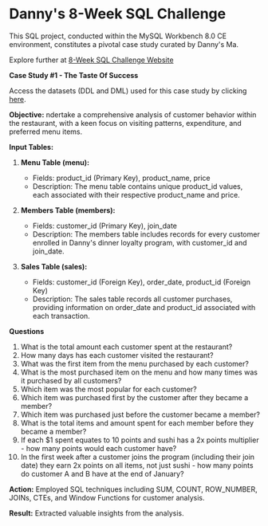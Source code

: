 # Danny's 8-Week SQL Challenge

This SQL project, conducted within the MySQL Workbench 8.0 CE environment, constitutes a pivotal case study curated by Danny's Ma.

Explore further at [8-Week SQL Challenge Website](https://8weeksqlchallenge.com/)

**Case Study #1 -  The Taste Of Success**

Access the datasets (DDL and DML) used for this case study by clicking [here](https://github.com/suryamageshk/SQL_Danny-8-Week-Challenge/blob/main/DDL_DML.sql).

**Objective:** ndertake a comprehensive analysis of customer behavior within the restaurant, with a keen focus on visiting patterns, expenditure, and preferred menu items. 

**Input Tables:**  
1. **Menu Table (menu):**
   - Fields: product_id (Primary Key), product_name, price
   - Description: The menu table contains unique product_id values, each associated with their respective product_name and price.

2. **Members Table (members):**
   - Fields: customer_id (Primary Key), join_date
   - Description: The members table includes records for every customer enrolled in Danny's dinner loyalty program, with customer_id and join_date.

3. **Sales Table (sales):**
   - Fields: customer_id (Foreign Key), order_date, product_id (Foreign Key)
   - Description: The sales table records all customer purchases, providing information on order_date and product_id associated with each transaction.

**Questions**
1. What is the total amount each customer spent at the restaurant?
2. How many days has each customer visited the restaurant?
3. What was the first item from the menu purchased by each customer?
4. What is the most purchased item on the menu and how many times was it purchased by all customers?
5. Which item was the most popular for each customer?
6. Which item was purchased first by the customer after they became a member?
7. Which item was purchased just before the customer became a member?
8. What is the total items and amount spent for each member before they became a member?
9. If each $1 spent equates to 10 points and sushi has a 2x points multiplier - how many points would each customer have?
10. In the first week after a customer joins the program (including their join date) they earn 2x points on all items, not just sushi - how many points do customer A and B have at the end of January?

**Action:** Employed SQL techniques including SUM, COUNT, ROW_NUMBER, JOINs, CTEs, and Window Functions for customer analysis.

**Result:** Extracted valuable insights from the analysis.
